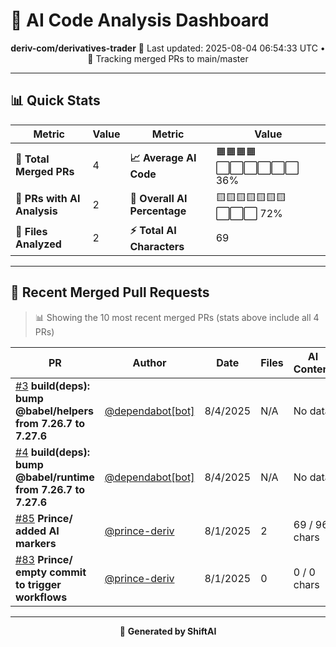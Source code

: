 # 🤖 AI Code Analysis Dashboard

<div align="center">

**deriv-com/derivatives-trader**
📅 Last updated: 2025-08-04 06:54:33 UTC • 🔄 Tracking merged PRs to main/master

</div>

---

## 📊 Quick Stats

| Metric | Value | Metric | Value |
|--------|-------|--------|-------|
| **📁 Total Merged PRs** | 4 | **📈 Average AI Code** | 🟧🟧🟧🟧⬜⬜⬜⬜⬜⬜ 36% |
| **🤖 PRs with AI Analysis** | 2 | **🎯 Overall AI Percentage** | 🟨🟨🟨🟨🟨🟨🟨⬜⬜⬜ 72% |
| **📄 Files Analyzed** | 2 | **⚡ Total AI Characters** | 69 |

---

## 🚀 Recent Merged Pull Requests

> 📊 Showing the 10 most recent merged PRs (stats above include all 4 PRs)

| PR | Author | Date | Files | AI Content | Percentage |
|----|--------|------|-------|------------|------------|
| [#3](#) **build(deps): bump @babel/helpers from 7.26.7 to 7.27.6** | [@dependabot[bot]](https://github.com/dependabot[bot]) | 8/4/2025 | N/A | No data | ⬜⬜⬜⬜⬜⬜⬜⬜⬜⬜⬜⬜⬜⬜⬜   0% |
| [#4](#) **build(deps): bump @babel/runtime from 7.26.7 to 7.27.6** | [@dependabot[bot]](https://github.com/dependabot[bot]) | 8/4/2025 | N/A | No data | ⬜⬜⬜⬜⬜⬜⬜⬜⬜⬜⬜⬜⬜⬜⬜   0% |
| [#85](#) **Prince/ added AI markers** | [@prince-deriv](https://github.com/prince-deriv) | 8/1/2025 | 2 | 69 / 96 chars | 🟨🟨🟨🟨🟨🟨🟨🟨🟨🟨🟨⬜⬜⬜⬜  72% |
| [#83](#) **Prince/ empty commit to trigger workflows** | [@prince-deriv](https://github.com/prince-deriv) | 8/1/2025 | 0 | 0 / 0 chars | ⬜⬜⬜⬜⬜⬜⬜⬜⬜⬜⬜⬜⬜⬜⬜   0% |

---

<div align="center">

🚀 **Generated by ShiftAI**

</div>
